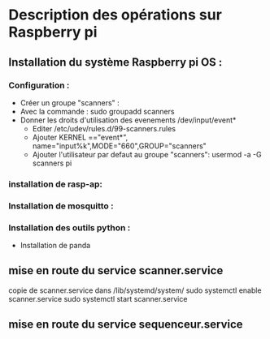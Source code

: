 # Description des opérations sur Raspberry pi
## Installation du système Raspberry pi OS :
###  Configuration :
 - Créer un groupe "scanners" :
  - Avec la commande : sudo groupadd scanners
- Donner les droits d'utilisation des evenements /dev/input/event*
  - Editer /etc/udev/rules.d/99-scanners.rules
  - Ajouter KERNEL =="event*", name="input%k",MODE="660",GROUP="scanners"
  - Ajouter l'utilisateur par defaut au groupe "scanners": usermod -a -G scanners pi
### installation de rasp-ap:

### Installation de mosquitto :

### Installation des outils python :
-  Installation de panda
## mise en route du service scanner.service
copie de scanner.service dans /lib/systemd/system/
sudo systemctl enable scanner.service
sudo systemctl start scanner.service
## mise en route du service sequenceur.service 
